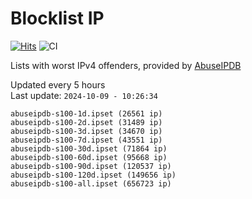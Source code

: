 # Blocklist IP

[![Hits](https://hits.seeyoufarm.com/api/count/incr/badge.svg?url=https%3A%2F%2Fgithub.com%2Fborestad%2Fblocklist-ip%2F&count_bg=%2379C83D&title_bg=%23555555&icon=&icon_color=%23E7E7E7&title=hits&edge_flat=false)](https://hits.seeyoufarm.com)  ![CI](https://img.shields.io/github/workflow/status/borestad/blocklist-ip/CI?style=flat-square)

Lists with worst IPv4 offenders, provided by [AbuseIPDB](https://www.abuseipdb.com/)

<!-- FOOTER-PLACEHOLDER -->
Updated every 5 hours<br>
Last update: `2024-10-09 - 10:26:34`
```
abuseipdb-s100-1d.ipset (26561 ip)
abuseipdb-s100-2d.ipset (31489 ip)
abuseipdb-s100-3d.ipset (34670 ip)
abuseipdb-s100-7d.ipset (43551 ip)
abuseipdb-s100-30d.ipset (71864 ip)
abuseipdb-s100-60d.ipset (95668 ip)
abuseipdb-s100-90d.ipset (120537 ip)
abuseipdb-s100-120d.ipset (149656 ip)
abuseipdb-s100-all.ipset (656723 ip)
```
